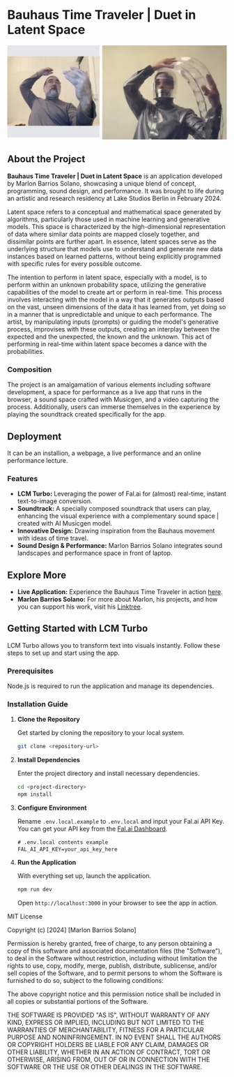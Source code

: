 
# Bauhaus Time Traveler | Duet in Latent Space

![Image of performance](https://github.com/marlonbarrios/bauhaus-queer/blob/mondrian/public/image.jpg "image or performance")

## About the Project

**Bauhaus Time Traveler | Duet in Latent Space** is an application developed by Marlon Barrios Solano, showcasing a unique blend of concept, programming, sound design, and performance. It was brought to life during an artistic and research residency at Lake Studios Berlin in February 2024.

Latent space refers to a conceptual and mathematical space generated by algorithms, particularly those used in machine learning and generative models. This space is characterized by the high-dimensional representation of data where similar data points are mapped closely together, and dissimilar points are further apart. In essence, latent spaces serve as the underlying structure that models use to understand and generate new data instances based on learned patterns, without being explicitly programmed with specific rules for every possible outcome.

The intention to perform in latent space, especially with a model, is to perform within an unknown probability space, utilizing the generative capabilities of the model to create art or perform in real-time. This process involves interacting with the model in a way that it generates outputs based on the vast, unseen dimensions of the data it has learned from, yet doing so in a manner that is unpredictable and unique to each performance. The artist, by manipulating inputs (prompts) or guiding the model's generative process, improvises with these outputs, creating an interplay between the expected and the unexpected, the known and the unknown. This act of performing in real-time within latent space becomes a dance with the probabilities.

### Composition

The project is an amalgamation of various elements including software development, a space for performance as a live app that runs in the browser, a sound space crafted with Musicgen, and a video capturing the process. Additionally, users can immerse themselves in the experience by playing the soundtrack created specifically for the app. 

## Deployment

It can be an installion, a webpage, a live performance and an online performance lecture.

### Features

- **LCM Turbo:** Leveraging the power of Fal.ai for (almost) real-time, instant text-to-image conversion.
- **Soundtrack:** A specially composed soundtrack that users can play, enhancing the visual experience with a complementary sound space | created with AI Musicgen model.
- **Innovative Design:** Drawing inspiration from the Bauhaus movement with ideas of time travel.
- **Sound Design & Performance:** Marlon Barrios Solano integrates sound landscapes and performance space in front of laptop.


## Explore More

- **Live Application:** Experience the Bauhaus Time Traveler in action [here](https://bauhaus-time-traveler.vercel.app/).
- **Marlon Barrios Solano:** For more about Marlon, his projects, and how you can support his work, visit his [Linktree](https://linktr.ee/marlonbarriososolano).


## Getting Started with LCM Turbo

LCM Turbo allows you to transform text into visuals instantly. Follow these steps to set up and start using the app.

### Prerequisites

Node.js is required to run the application and manage its dependencies.

### Installation Guide

1. **Clone the Repository**

   Get started by cloning the repository to your local system.

   ```sh
   git clone <repository-url>
   ```

2. **Install Dependencies**

   Enter the project directory and install necessary dependencies.

   ```sh
   cd <project-directory>
   npm install
   ```

3. **Configure Environment**

   Rename `.env.local.example` to `.env.local` and input your Fal.ai API Key. You can get your API key from the [Fal.ai Dashboard](https://www.fal.ai/dashboard/keys).

   ```plaintext
   # .env.local contents example
   FAL_AI_API_KEY=your_api_key_here
   ```

4. **Run the Application**

   With everything set up, launch the application.

   ```sh
   npm run dev
   ```

   Open `http://localhost:3000` in your browser to see the app in action.



MIT License

Copyright (c) [2024] [Marlon Barrios Solano]

Permission is hereby granted, free of charge, to any person obtaining a copy
of this software and associated documentation files (the "Software"), to deal
in the Software without restriction, including without limitation the rights
to use, copy, modify, merge, publish, distribute, sublicense, and/or sell
copies of the Software, and to permit persons to whom the Software is
furnished to do so, subject to the following conditions:

The above copyright notice and this permission notice shall be included in all
copies or substantial portions of the Software.

THE SOFTWARE IS PROVIDED "AS IS", WITHOUT WARRANTY OF ANY KIND, EXPRESS OR
IMPLIED, INCLUDING BUT NOT LIMITED TO THE WARRANTIES OF MERCHANTABILITY,
FITNESS FOR A PARTICULAR PURPOSE AND NONINFRINGEMENT. IN NO EVENT SHALL THE
AUTHORS OR COPYRIGHT HOLDERS BE LIABLE FOR ANY CLAIM, DAMAGES OR OTHER
LIABILITY, WHETHER IN AN ACTION OF CONTRACT, TORT OR OTHERWISE, ARISING FROM,
OUT OF OR IN CONNECTION WITH THE SOFTWARE OR THE USE OR OTHER DEALINGS IN THE
SOFTWARE.
